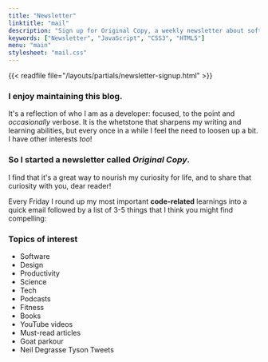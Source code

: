 ```yaml
---
title: "Newsletter"
linktitle: "mail"
description: "Sign up for Original Copy, a weekly newsletter about software and other assortments."
keywords: ["Newsletter", "JavaScript", "CSS3", "HTML5"]
menu: "main"
stylesheet: "mail.css"
---
```


{{< readfile file="/layouts/partials/newsletter-signup.html" >}}

### I enjoy maintaining this blog.

It's a reflection of who I am as a developer: focused, to the point and *occasionally* verbose. It is the whetstone that sharpens my writing and learning abilities, but every once in a while I feel the need to loosen up a bit. I have other interests _too_! 

### So I started a newsletter called _*Original Copy*_.

I find that it's a great way to nourish my curiosity for life, and to share that curiosity with you, dear reader! 

Every Friday I round up my most important **code-related** learnings into a quick email followed by a list of 3-5 things that I think you might find compelling:

### Topics of interest

<ul class="topics">
  <li>Software</li>
  <li>Design</li>
  <li>Productivity</li>
  <li>Science</li>
  <li>Tech</li>
  <li>Podcasts</li>
  <li>Fitness</li>
  <li>Books</li>
  <li>YouTube videos</li>
  <li>Must-read articles</li>
  <li>Goat parkour</li>
  <li>Neil Degrasse Tyson Tweets</li>
</ul>
